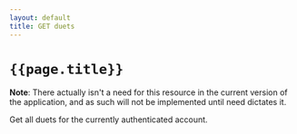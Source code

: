 ```yaml
---
layout: default
title: GET duets
---
```

# `{{page.title}}`

**Note**: There actually isn't a need for this resource in the current version of the application, and as such will not be implemented until need dictates it.

Get all duets for the currently authenticated account.
